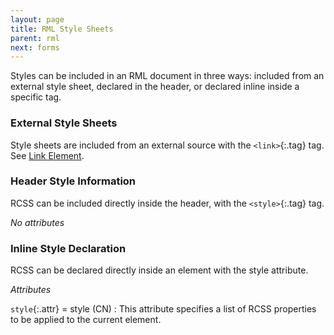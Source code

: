 ```yaml
---
layout: page
title: RML Style Sheets
parent: rml
next: forms
---
```


Styles can be included in an RML document in three ways: included from an external style sheet, declared in the header, or declared inline inside a specific tag.

### External Style Sheets

Style sheets are included from an external source with the `<link>`{:.tag} tag. See [Link Element](documents.html#link).

### Header Style Information

RCSS can be included directly inside the header, with the `<style>`{:.tag} tag.

*No attributes*

### Inline Style Declaration

RCSS can be declared directly inside an element with the style attribute.

_Attributes_

`style`{:.attr} = style (CN)
: This attribute specifies a list of RCSS properties to be applied to the current element.
